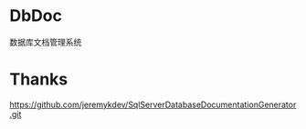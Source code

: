 # DbDoc
数据库文档管理系统


# Thanks 

https://github.com/jeremykdev/SqlServerDatabaseDocumentationGenerator.git
